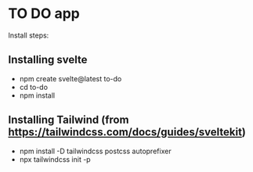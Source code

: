 # TO DO app

Install steps:

## Installing svelte
- npm create svelte@latest to-do   
- cd to-do
- npm install

## Installing Tailwind (from https://tailwindcss.com/docs/guides/sveltekit)
- npm install -D tailwindcss postcss autoprefixer
- npx tailwindcss init -p